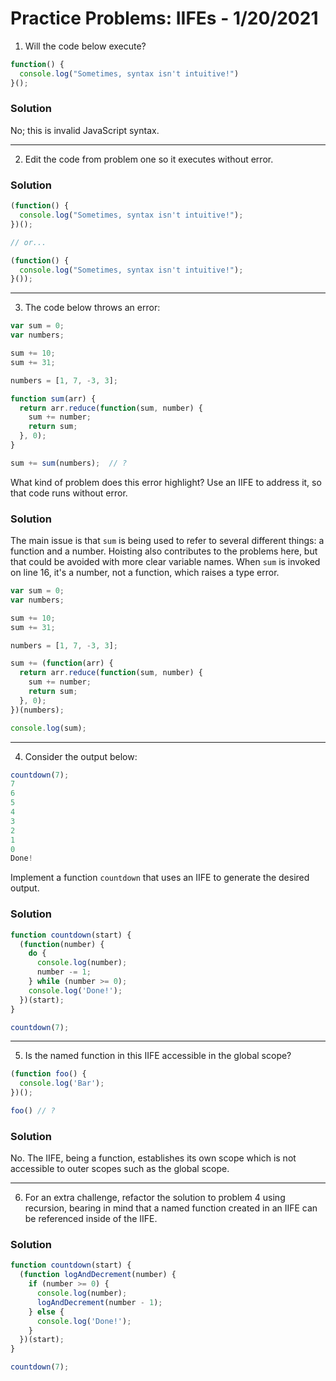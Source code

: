 
# Practice Problems: IIFEs - 1/20/2021

1. Will the code below execute?

```javascript
function() {
  console.log("Sometimes, syntax isn't intuitive!")
}();
```

### Solution

No; this is invalid JavaScript syntax.

---

2. Edit the code from problem one so it executes without error.

### Solution

```javascript
(function() {
  console.log("Sometimes, syntax isn't intuitive!");
})();

// or...

(function() {
  console.log("Sometimes, syntax isn't intuitive!");
}());
```

---

3. The code below throws an error:

```javascript
var sum = 0;
var numbers;

sum += 10;
sum += 31;

numbers = [1, 7, -3, 3];

function sum(arr) {
  return arr.reduce(function(sum, number) {
    sum += number;
    return sum;
  }, 0);
}

sum += sum(numbers);  // ?
```

What kind of problem does this error highlight? Use an IIFE to address it, so that code runs without error.

### Solution

The main issue is that `sum` is being used to refer to several different things: a function and a number. Hoisting also contributes to the problems here, but that could be avoided with more clear variable names. When `sum` is invoked on line 16, it's a number, not a function, which raises a type error.

```javascript
var sum = 0;
var numbers;

sum += 10;
sum += 31;

numbers = [1, 7, -3, 3];

sum += (function(arr) {
  return arr.reduce(function(sum, number) {
    sum += number;
    return sum;
  }, 0);
})(numbers);

console.log(sum);
```

---

4. Consider the output below:

```javascript
countdown(7);
7
6
5
4
3
2
1
0
Done!
```

Implement a function `countdown` that uses an IIFE to generate the desired output.

### Solution

```javascript
function countdown(start) {
  (function(number) {
    do {
      console.log(number);
      number -= 1;
    } while (number >= 0);
    console.log('Done!');
  })(start);
}

countdown(7);
```

---

5. Is the named function in this IIFE accessible in the global scope?

```javascript
(function foo() {
  console.log('Bar');
})();

foo() // ?
```

### Solution

No. The IIFE, being a function, establishes its own scope which is not accessible to outer scopes such as the global scope.

---

6. For an extra challenge, refactor the solution to problem 4 using recursion, bearing in mind that a named function created in an IIFE can be referenced inside of the IIFE.

### Solution

```javascript
function countdown(start) {
  (function logAndDecrement(number) {
    if (number >= 0) {
      console.log(number);
      logAndDecrement(number - 1);
    } else {
      console.log('Done!');
    }
  })(start);
}

countdown(7);
```
